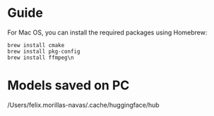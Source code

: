 # Guide

For Mac OS, you can install the required packages using Homebrew:

```shell
brew install cmake
brew install pkg-config
brew install ffmpeg\n

```

# Models saved on PC

/Users/felix.morillas-navas/.cache/huggingface/hub